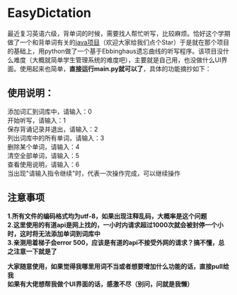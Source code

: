 # EasyDictation
最近复习英语六级，背单词的时候，需要找人帮忙听写，比较麻烦。恰好这个学期做了一个和背单词有关的[java项目](https://github.com/bling666/JavaProject)（欢迎大家给我们点个Star）于是就在那个项目的基础上，用python做了一个基于Ebbinghaus遗忘曲线的听写程序。该项目没什么难度（大概就简单学生管理系统的难度吧），主要就是自己用，也没做什么UI界面。使用起来也简单，**直接运行main.py就可以了**，具体的功能摘抄如下：  

## 使用说明：  
添加词汇到词库中，请输入：0  
开始听写，请输入：1  
保存背诵记录并退出，请输入：2  
列出词库中的所有单词，请输入：3  
删除某个单词，请输入：4  
清空全部单词，请输入：5  
查看使用说明，请输入：6  
当出现"请输入指令继续"时，代表一次操作完成，可以继续操作  
## 注意事项
**1.所有文件的编码格式均为utf-8，如果出现注释乱码，大概率是这个问题**  
**2.这里使用的有道api是网上找的，一小时内请求超过1000次就会被封停一个小时，这时将无法添加单词到词库中**  
**3.亲测用着梯子会error 500，应该是有道的api不接受外网的请求？搞不懂，总之注意一下就是了** 

**大家随意使用，如果觉得我哪里用词不当或者想要增加什么功能的话，直接pull给我**  
**如果有大佬想帮我做个UI界面的话，感激不尽（别问，问就是我懒）**
